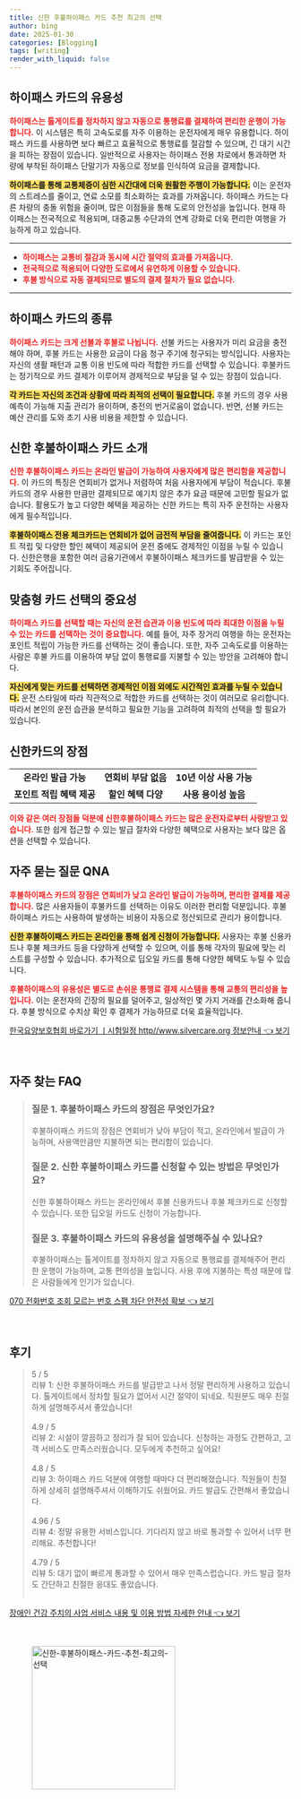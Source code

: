 ```yaml
---
title: 신한 후불하이패스 카드 추천 최고의 선택
author: bing
date: 2025-01-30
categories: [Blogging]
tags: [writing]
render_with_liquid: false
---
```



<h2 id='하이패스 카드의 유용성'>하이패스 카드의 유용성</h2>

<p><b><span style="color: #ee2323;">하이패스는 톨게이트를 정차하지 않고 자동으로 통행료를 결제하여 편리한 운행이 가능합니다.</span></b> 이 시스템은 특히 고속도로를 자주 이용하는 운전자에게 매우 유용합니다. 하이패스 카드를 사용하면 보다 빠르고 효율적으로 통행료를 절감할 수 있으며, 긴 대기 시간을 피하는 장점이 있습니다. 일반적으로 사용자는 하이패스 전용 차로에서 통과하면 차량에 부착된 하이패스 단말기가 자동으로 정보를 인식하여 요금을 결제합니다. </p>

<p><b><span style="background-color: #ffe066;">하이패스를 통해 교통체증이 심한 시간대에 더욱 원활한 주행이 가능합니다.</span></b> 이는 운전자의 스트레스를 줄이고, 연료 소모를 최소화하는 효과를 가져옵니다. 하이패스 카드는 다른 차량의 충돌 위험을 줄이며, 많은 이점들을 통해 도로의 안전성을 높입니다. 현재 하이패스는 전국적으로 적용되며, 대중교통 수단과의 연계 강화로 더욱 편리한 여행을 가능하게 하고 있습니다.</p>

<hr />

<ul>
    <li><b><span style="color: #ee2323;">하이패스는 교통비 절감과 동시에 시간 절약의 효과를 가져옵니다.</span></b></li>
    <li><b><span style="color: #ee2323;">전국적으로 적용되어 다양한 도로에서 유연하게 이용할 수 있습니다.</span></b></li>
    <li><b><span style="color: #ee2323;">후불 방식으로 자동 결제되므로 별도의 결제 절차가 필요 없습니다.</span></b></li>
</ul>

<hr />

<h2 id='하이패스 카드의 종류'>하이패스 카드의 종류</h2>

<p><b><span style="color: #ee2323;">하이패스 카드는 크게 선불과 후불로 나뉩니다.</span></b> 선불 카드는 사용자가 미리 요금을 충전해야 하며, 후불 카드는 사용한 요금이 다음 청구 주기에 청구되는 방식입니다. 사용자는 자신의 생활 패턴과 교통 이용 빈도에 따라 적합한 카드를 선택할 수 있습니다. 후불카드는 정기적으로 카드 결제가 이루어져 경제적으로 부담을 덜 수 있는 장점이 있습니다.</p>

<p><b><span style="background-color: #ffe066;">각 카드는 자신의 조건과 상황에 따라 최적의 선택이 필요합니다.</span></b> 후불 카드의 경우 사용 예측이 가능해 지출 관리가 용이하며, 충전의 번거로움이 없습니다. 반면, 선불 카드는 예산 관리를 도와 초기 사용 비용을 제한할 수 있습니다.</p>

<h2 id='신한 후불하이패스 카드 소개'>신한 후불하이패스 카드 소개</h2>

<p><b><span style="color: #ee2323;">신한 후불하이패스 카드는 온라인 발급이 가능하여 사용자에게 많은 편리함을 제공합니다.</span></b> 이 카드의 특징은 연회비가 없거나 저렴하여 처음 사용자에게 부담이 적습니다. 후불 카드의 경우 사용한 만큼만 결제되므로 예기치 않은 추가 요금 때문에 고민할 필요가 없습니다. 활용도가 높고 다양한 혜택을 제공하는 신한 카드는 특히 자주 운전하는 사용자에게 필수적입니다.</p>

<p><b><span style="background-color: #ffe066;">후불하이패스 전용 체크카드는 연회비가 없어 금전적 부담을 줄여줍니다.</span></b> 이 카드는 포인트 적립 및 다양한 할인 혜택이 제공되어 운전 중에도 경제적인 이점을 누릴 수 있습니다. 신한은행을 포함한 여러 금융기관에서 후불하이패스 체크카드를 발급받을 수 있는 기회도 주어집니다.</p>

<h2 id='맞춤형 카드 선택의 중요성'>맞춤형 카드 선택의 중요성</h2>

<p><b><span style="color: #ee2323;">하이패스 카드를 선택할 때는 자신의 운전 습관과 이용 빈도에 따라 최대한 이점을 누릴 수 있는 카드를 선택하는 것이 중요합니다.</span></b> 예를 들어, 자주 장거리 여행을 하는 운전자는 포인트 적립이 가능한 카드를 선택하는 것이 좋습니다. 또한, 자주 고속도로를 이용하는 사람은 후불 카드를 이용하여 부담 없이 통행료를 지불할 수 있는 방안을 고려해야 합니다.</p>

<p><b><span style="background-color: #ffe066;">자신에게 맞는 카드를 선택하면 경제적인 이점 외에도 시간적인 효과를 누릴 수 있습니다.</span></b> 운전 스타일에 따라 직관적으로 적합한 카드를 선택하는 것이 여러모로 유리합니다. 따라서 본인의 운전 습관을 분석하고 필요한 기능을 고려하여 최적의 선택을 할 필요가 있습니다.</p>

<h2 id='신한카드의 장점'>신한카드의 장점</h2>

<table>
    <tr>
        <td style="text-align: center; height: 17px;"><b>온라인 발급 가능</b></td>
        <td style="text-align: center; height: 17px;"><b>연회비 부담 없음</b></td>
        <td style="text-align: center; height: 17px;"><b>10년 이상 사용 가능</b></td>
    </tr>
    <tr>
        <td style="text-align: center; height: 17px;"><b>포인트 적립 혜택 제공</b></td>
        <td style="text-align: center; height: 17px;"><b>할인 혜택 다양</b></td>
        <td style="text-align: center; height: 17px;"><b>사용 용이성 높음</b></td>
    </tr>
</table>

<p><b><span style="color: #ee2323;">이와 같은 여러 장점들 덕분에 신한후불하이패스 카드는 많은 운전자로부터 사랑받고 있습니다.</span></b> 또한 쉽게 접근할 수 있는 발급 절차와 다양한 혜택으로 사용자는 보다 많은 옵션을 선택할 수 있습니다.</p>

<h2 id='자주 묻는 질문 QNA'>자주 묻는 질문 QNA</h2>

<p><b><span style="color: #ee2323;">후불하이패스 카드의 장점은 연회비가 낮고 온라인 발급이 가능하며, 편리한 결제를 제공합니다.</span></b> 많은 사용자들이 후불카드를 선택하는 이유도 이러한 편리함 덕분입니다. 후불하이패스 카드는 사용하여 발생하는 비용이 자동으로 정산되므로 관리가 용이합니다.</p>

<p><b><span style="background-color: #ffe066;">신한 후불하이패스 카드는 온라인을 통해 쉽게 신청이 가능합니다.</span></b> 사용자는 후불 신용카드나 후불 체크카드 등을 다양하게 선택할 수 있으며, 이를 통해 각자의 필요에 맞는 리스트를 구성할 수 있습니다. 추가적으로 딥오일 카드를 통해 다양한 혜택도 누릴 수 있습니다.</p>

<p><b><span style="color: #ee2323;">후불하이패스의 유용성은 별도로 손쉬운 통행료 결제 시스템을 통해 교통의 편리성을 높입니다.</span></b> 이는 운전자의 긴장의 필요를 덜어주고, 일상적인 몇 가지 거래를 간소화해 줍니다. 후불 방식으로 수치상 확인 후 결제가 가능하므로 더욱 효율적입니다.</p>


<p><a class="click-button" title="한국요양보호협회 바로가기 ㅣ시험일정 http//www.silvercare.org 정보안내" href="https://blackassets.github.io/posts/%ED%95%9C%EA%B5%AD%EC%9A%94%EC%96%91%EB%B3%B4%ED%98%B8%ED%98%91%ED%9A%8C-%EB%B0%94%EB%A1%9C%EA%B0%80%EA%B8%B0-%E3%85%A3%EC%8B%9C%ED%97%98%EC%9D%BC%EC%A0%95-httpwww.silvercare.org-%EC%A0%95%EB%B3%B4%EC%95%88%EB%82%B4/" rel="dofollow">한국요양보호협회 바로가기 ㅣ시험일정 http//www.silvercare.org 정보안내 👈 보기</a></p><br>
<h2 id='자주_찾는_FAQ'>자주 찾는 FAQ</h2>
<div itemscope="" itemtype="https://schema.org/FAQPage">
<blockquote>
<div itemscope="" itemprop="mainEntity" itemtype="https://schema.org/Question">
<h3 itemprop="name">질문 1. 후불하이패스 카드의 장점은 무엇인가요?</h3>
<div itemscope="" itemprop="acceptedAnswer" itemtype="https://schema.org/Answer">
<span itemprop="text">
<p>후불하이패스 카드의 장점은 연회비가 낮아 부담이 적고, 온라인에서 발급이 가능하며, 사용액만큼만 지불하면 되는 편리함이 있습니다.</p>
</span>
</div>
</div>
<div itemscope="" itemprop="mainEntity" itemtype="https://schema.org/Question">
<h3 itemprop="name">질문 2. 신한 후불하이패스 카드를 신청할 수 있는 방법은 무엇인가요?</h3>
<div itemscope="" itemprop="acceptedAnswer" itemtype="https://schema.org/Answer">
<span itemprop="text">
<p>신한 후불하이패스 카드는 온라인에서 후불 신용카드나 후불 체크카드로 신청할 수 있습니다. 또한 딥오일 카드도 신청이 가능합니다.</p>
</span>
</div>
</div>
<div itemscope="" itemprop="mainEntity" itemtype="https://schema.org/Question">
<h3 itemprop="name">질문 3. 후불하이패스 카드의 유용성을 설명해주실 수 있나요?</h3>
<div itemscope="" itemprop="acceptedAnswer" itemtype="https://schema.org/Answer">
<span itemprop="text">
<p>후불하이패스는 톨게이트를 정차하지 않고 자동으로 통행료를 결제해주어 편리한 운행이 가능하며, 교통 편의성을 높입니다. 사용 후에 지불하는 특성 때문에 많은 사람들에게 인기가 있습니다.</p>
</span>
</div>
</div>
</blockquote>
</div>
<p><a class="click-button" title="070 전화번호 조회 모르는 번호 스팸 차단 안전성 확보" href="https://blackassets.github.io/posts/070-%EC%A0%84%ED%99%94%EB%B2%88%ED%98%B8-%EC%A1%B0%ED%9A%8C-%EB%AA%A8%EB%A5%B4%EB%8A%94-%EB%B2%88%ED%98%B8-%EC%8A%A4%ED%8C%B8-%EC%B0%A8%EB%8B%A8-%EC%95%88%EC%A0%84%EC%84%B1-%ED%99%95%EB%B3%B4/" rel="dofollow">070 전화번호 조회 모르는 번호 스팸 차단 안전성 확보 👈 보기</a></p><br>
<h2 id='후기'>후기</h2>
<div itemscope itemtype="https://schema.org/Product">
  <blockquote>
  <div itemprop="review" itemscope itemtype="https://schema.org/Review">
      <div itemprop="reviewRating" itemscope itemtype="https://schema.org/Rating"> <span itemprop="ratingValue">5</span> / <span itemprop="bestRating">5</span> </div>
      <span itemprop="reviewBody">리뷰 1: 신한 후불하이패스 카드를 발급받고 나서 정말 편리하게 사용하고 있습니다. 톨게이트에서 정차할 필요가 없어서 시간 절약이 되네요. 직원분도 매우 친절하게 설명해주셔서 좋았습니다!</span>
  </div>
  <br>
  <div itemprop="review" itemscope itemtype="https://schema.org/Review">
      <div itemprop="reviewRating" itemscope itemtype="https://schema.org/Rating"> <span itemprop="ratingValue">4.9</span> / <span itemprop="bestRating">5</span> </div>
      <span itemprop="reviewBody">리뷰 2: 시설이 깔끔하고 정리가 잘 되어 있습니다. 신청하는 과정도 간편하고, 고객 서비스도 만족스러웠습니다. 모두에게 추천하고 싶어요!</span>
  </div>
  <br>
  <div itemprop="review" itemscope itemtype="https://schema.org/Review">
      <div itemprop="reviewRating" itemscope itemtype="https://schema.org/Rating"> <span itemprop="ratingValue">4.8</span> / <span itemprop="bestRating">5</span> </div>
      <span itemprop="reviewBody">리뷰 3: 하이패스 카드 덕분에 여행할 때마다 더 편리해졌습니다. 직원들이 친절하게 상세히 설명해주셔서 이해하기도 쉬웠어요. 카드 발급도 간편해서 좋았습니다.</span>
  </div>
  <br>
  <div itemprop="review" itemscope itemtype="https://schema.org/Review">
      <div itemprop="reviewRating" itemscope itemtype="https://schema.org/Rating"> <span itemprop="ratingValue">4.96</span> / <span itemprop="bestRating">5</span> </div>
      <span itemprop="reviewBody">리뷰 4: 정말 유용한 서비스입니다. 기다리지 않고 바로 통과할 수 있어서 너무 편리해요. 추천합니다!</span>
  </div>
  <br>
  <div itemprop="review" itemscope itemtype="https://schema.org/Review">
      <div itemprop="reviewRating" itemscope itemtype="https://schema.org/Rating"> <span itemprop="ratingValue">4.79</span> / <span itemprop="bestRating">5</span> </div>
      <span itemprop="reviewBody">리뷰 5: 대기 없이 빠르게 통과할 수 있어서 매우 만족스럽습니다. 카드 발급 절차도 간단하고 친절한 응대도 좋았습니다.</span>
  </div>
  <br>
  </blockquote>
</div>
<p><a class="click-button" title="장애인 건강 주치의 사업 서비스 내용 및 이용 방법 자세한 안내" href="https://blackassets.github.io/posts/%EC%9E%A5%EC%95%A0%EC%9D%B8-%EA%B1%B4%EA%B0%95-%EC%A3%BC%EC%B9%98%EC%9D%98-%EC%82%AC%EC%97%85-%EC%84%9C%EB%B9%84%EC%8A%A4-%EB%82%B4%EC%9A%A9-%EB%B0%8F-%EC%9D%B4%EC%9A%A9-%EB%B0%A9%EB%B2%95-%EC%9E%90%EC%84%B8%ED%95%9C-%EC%95%88%EB%82%B4/" rel="dofollow">장애인 건강 주치의 사업 서비스 내용 및 이용 방법 자세한 안내 👈 보기</a></p><br>
<figure class="image"><img src="https://blackassets.github.io/assets/img/thumbnail/신한-후불하이패스-카드-추천-최고의-선택.webp" alt="신한-후불하이패스-카드-추천-최고의-선택" width="256" height="256"></figure>